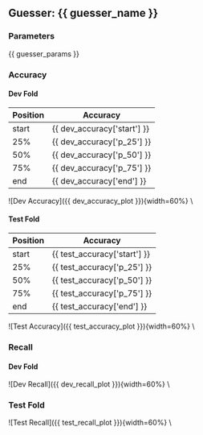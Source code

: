 ## Guesser: {{ guesser_name }}

### Parameters

{{ guesser_params }}

### Accuracy

#### Dev Fold

Position | Accuracy
---------|---------
start|{{ dev_accuracy['start'] }}
25%|{{ dev_accuracy['p_25'] }}
50%|{{ dev_accuracy['p_50'] }}
75%|{{ dev_accuracy['p_75'] }}
end|{{ dev_accuracy['end'] }}

![Dev Accuracy]({{ dev_accuracy_plot }}){width=60%}
\ 

#### Test Fold

Position | Accuracy
---------|---------
start|{{ test_accuracy['start'] }}
25%|{{ test_accuracy['p_25'] }}
50%|{{ test_accuracy['p_50'] }}
75%|{{ test_accuracy['p_75'] }}
end|{{ test_accuracy['end'] }}

![Test Accuracy]({{ test_accuracy_plot }}){width=60%}
\ 

### Recall

#### Dev Fold

![Dev Recall]({{ dev_recall_plot }}){width=60%}
\ 

### Test Fold

![Test Recall]({{ test_recall_plot }}){width=60%}
\ 
